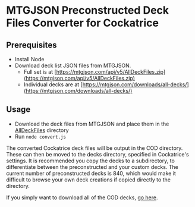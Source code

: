 # MTGJSON Preconstructed Deck Files Converter for Cockatrice

## Prerequisites

* Install Node
*
    Download deck list JSON files from MTGJSON.
    * Full set is at [https://mtgjson.com/api/v5/AllDeckFiles.zip](https://mtgjson.com/api/v5/AllDeckFiles.zip)
    * Individual decks are at [https://mtgjson.com/downloads/all-decks/](https://mtgjson.com/downloads/all-decks/)

## Usage

* Download the deck files from MTGJSON and place them in the [AllDeckFiles](./AllDeckFiles) directory
* Run `node convert.js`

The converted Cockatrice deck files will be output in the COD directory.
These can then be moved to the decks directory, specified in Cockatrice's
settings. It is recommended you copy the decks to a subdirectory, to
differentiate between the preconstructed and your custom decks. The current
number of preconstructed decks is 840, which would make it difficult to
browse your own deck creations if copied directly to the directory.

If you simply want to download all of the COD decks, [go here](https://github.com/shaneriley/mtgjson_decks_to_cockatrice/latest/download/Preconstructed.zip).
